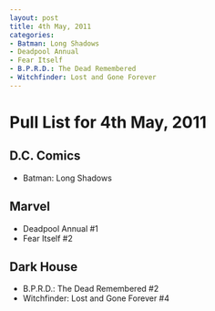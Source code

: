 ```yaml
---
layout: post
title: 4th May, 2011
categories:
- Batman: Long Shadows
- Deadpool Annual
- Fear Itself
- B.P.R.D.: The Dead Remembered
- Witchfinder: Lost and Gone Forever
---
```


# Pull List for 4th May, 2011

## D.C. Comics

* Batman: Long Shadows

## Marvel

* Deadpool Annual #1
* Fear Itself #2

## Dark House

* B.P.R.D.: The Dead Remembered #2
* Witchfinder: Lost and Gone Forever #4